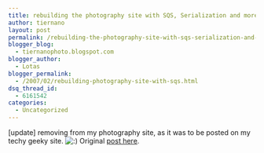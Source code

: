 ```yaml
---
title: rebuilding the photography site with SQS, Serialization and more
author: tiernano
layout: post
permalink: /rebuilding-the-photography-site-with-sqs-serialization-and-more/
blogger_blog:
  - tiernanophoto.blogspot.com
blogger_author:
  - Lotas
blogger_permalink:
  - /2007/02/rebuilding-photography-site-with-sqs.html
dsq_thread_id:
  - 6161542
categories:
  - Uncategorized
---
```

[update] removing from my photography site, as it was to be posted on my techy geeky site. <img src="http://www.geekphotographer.com/wp-includes/images/smilies/icon_smile.gif" alt=":)" class="wp-smiley" /> Original [post here][1].

 [1]: http://blog.lotas-smartman.net/archive/2007/02/16/rebuilding-the-photography-site-with-sqs-serialization-and-more.aspx